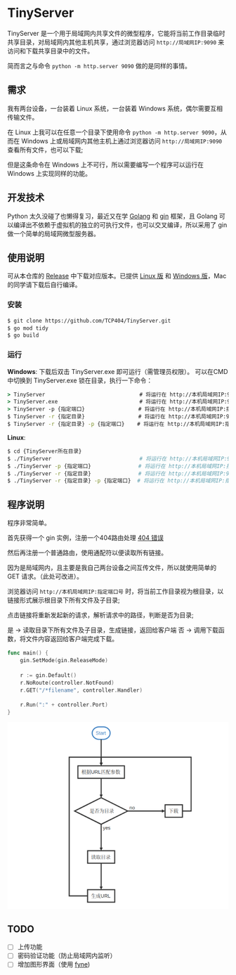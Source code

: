 # TinyServer

TinyServer 是一个用于局域网内共享文件的微型程序，它能将当前工作目录临时共享目录，对局域网内其他主机共享，通过浏览器访问 `http://局域网IP:9090` 来访问和下载共享目录中的文件。

简而言之与命令 `python -m http.server 9090` 做的是同样的事情。

## 需求

我有两台设备，一台装着 Linux 系统，一台装着 Windows 系统，偶尔需要互相传输文件。

在 Linux 上我可以在任意一个目录下使用命令 `python -m http.server 9090`，从而在 Windows 上或局域网内其他主机上通过浏览器访问 `http://局域网IP:9090` 查看所有文件，也可以下载;

但是这条命令在 Windows 上不可行，所以需要编写一个程序可以运行在 Windows 上实现同样的功能。

## 开发技术
Python 太久没碰了也懒得复习，最近又在学 [Golang](https://golang.org) 和 [gin](https://gin-gonic.com/zh-cn/) 框架，且 Golang 可以编译出不依赖于虚拟机的独立的可执行文件，也可以交叉编译，所以采用了 gin 做一个简单的局域网微型服务器。

## 使用说明
可从本仓库的 [Release]() 中下载对应版本。已提供 [Linux 版]() 和 [Windows 版]()，Mac 的同学请下载后自行编译。

### 安装
```bash
$ git clone https://github.com/TCP404/TinyServer.git
$ go mod tidy
$ go build
```

### 运行
**Windows**: 
下载后双击 TinyServer.exe 即可运行（需管理员权限）。
可以在CMD中切换到 TinyServer.exe 锁在目录，执行一下命令：
```cmd
> TinyServer                              # 将运行在 http://本机局域网IP:9090，共享目录为当前工作目录
> TinyServer.exe                          # 将运行在 http://本机局域网IP:9090，共享目录为当前工作目录
> TinyServer -p {指定端口}                 # 将运行在 http://本机局域网IP:指定端口，共享目录为当前工作目录
$ TinyServer -r {指定目录}                 # 将运行在 http://本机局域网IP:9090，共享目录为指定目录
$ TinyServer -r {指定目录} -p {指定端口}    # 将运行在 http://本机局域网IP:指定端口，共享目录为指定目录
```

**Linux**: 
```bash
$ cd {TinyServer所在目录}
$ ./TinyServer                            # 将运行在 http://本机局域网IP:9090，共享目录为当前工作目录
$ ./TinyServer -p {指定端口}               # 将运行在 http://本机局域网IP:指定端口，共享目录为当前工作目录
$ ./TinyServer -r {指定目录}               # 将运行在 http://本机局域网IP:9090，共享目录为指定目录
$ ./TinyServer -r {指定目录} -p {指定端口}  # 将运行在 http://本机局域网IP:指定端口，共享目录为指定目录
```


## 程序说明
程序非常简单。

首先获得一个 gin 实例，注册一个404路由处理 [404 错误](https://en.wikipedia.org/wiki/HTTP_404)

然后再注册一个普通路由，使用通配符以便读取所有链接。

因为是局域网内，且主要是我自己两台设备之间互传文件，所以就使用简单的 GET 请求。（此处可改进）。

浏览器访问 `http://本机局域网IP:指定端口号` 时，将当前工作目录视为根目录，以链接形式展示根目录下所有文件及子目录;

点击链接将重新发起新的请求，解析请求中的路径，判断是否为目录;

是 -> 读取目录下所有文件及子目录，生成链接，返回给客户端
否 -> 调用下载函数，将文件内容返回给客户端完成下载。

```go
func main() {
	gin.SetMode(gin.ReleaseMode)

	r := gin.Default()
	r.NoRoute(controller.NotFound)
	r.GET("/*filename", controller.Handler)

	r.Run(":" + controller.Port)
}
```
![程序流程图](README/Flowchart.png)

## TODO
- [ ] 上传功能
- [ ] 密码验证功能（防止局域网内监听）
- [ ] 增加图形界面（使用 [fyne](https://fyne.io/))
